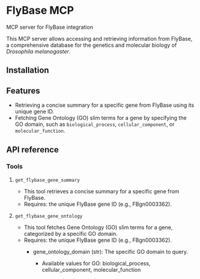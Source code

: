 # FlyBase MCP
MCP server for FlyBase integration

This MCP server allows accessing and retrieving information from FlyBase, a comprehensive database for the genetics and molecular biology of *Drosophila melanogaster*.

## Installation




## Features
* Retrieving a concise summary for a specific gene from FlyBase using its unique gene ID.
* Fetching Gene Ontology (GO) slim terms for a gene by specifying the GO domain, such as `biological_process`, `cellular_component`, or `molecular_function`.


## API reference
### Tools
1. `get_flybase_gene_summary`
   * This tool retrieves a concise summary for a specific gene from FlyBase.
   * Requires: the unique FlyBase gene ID (e.g., FBgn0003362).

2. `get_flybase_gene_ontology`
   * This tool fetches Gene Ontology (GO) slim terms for a gene, categorized by a specific GO domain.
   * Requires: the unique FlyBase gene ID (e.g., FBgn0003362).
     * gene_ontology_domain (str): The specific GO domain to query.

        * Available values for GO: biological_process, cellular_component, molecular_function





